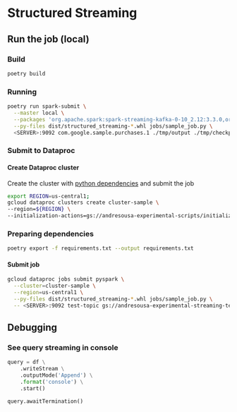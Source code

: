 # Structured Streaming

## Run the job (local)
### Build
```bash
poetry build
```

### Running
```bash
poetry run spark-submit \
  --master local \
  --packages 'org.apache.spark:spark-streaming-kafka-0-10_2.12:3.3.0,org.apache.spark:spark-sql-kafka-0-10_2.12:3.3.0'\
  --py-files dist/structured_streaming-*.whl jobs/sample_job.py \
  <SERVER>:9092 com.google.sample.purchases.1 ./tmp/output ./tmp/checkpoint '2 seconds'
```

### Submit to Dataproc
#### Create Dataproc cluster
Create the cluster with [python dependencies](./scripts/initialize-cluster.sh) and submit the job

```bash
export REGION=us-central1;
gcloud dataproc clusters create cluster-sample \
--region=${REGION} \
--initialization-actions=gs://andresousa-experimental-scripts/initialize-cluster.sh
```
### Preparing dependencies
```bash
poetry export -f requirements.txt --output requirements.txt
```

#### Submit job
```bash
gcloud dataproc jobs submit pyspark \
  --cluster=cluster-sample \
  --region=us-central1 \
  --py-files dist/structured_streaming-*.whl jobs/sample_job.py \
  -- <SERVER>:9092 test-topic gs://andresousa-experimental-streaming-test gs://andresousa-experimental-checkpoints '2 seconds'
```

## Debugging

### See query streaming in console
```python
query = df \
    .writeStream \
    .outputMode('Append') \
    .format('console') \
    .start()

query.awaitTermination()
```